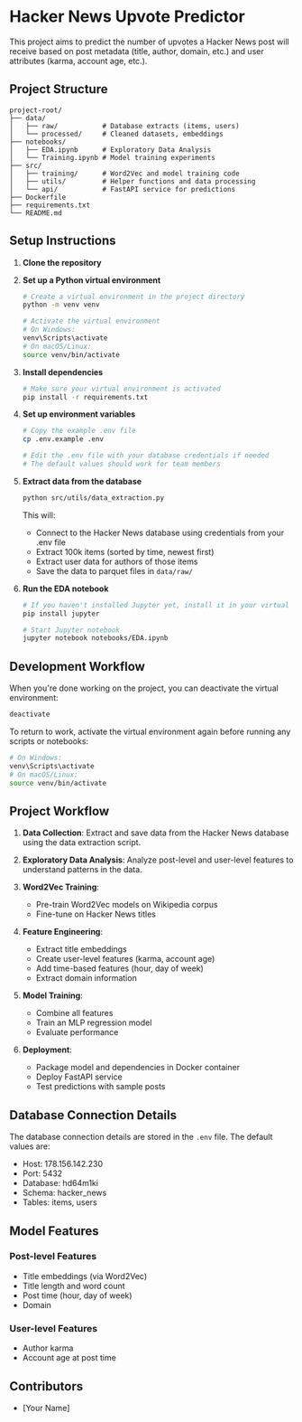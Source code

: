# Hacker News Upvote Predictor

This project aims to predict the number of upvotes a Hacker News post will receive based on post metadata (title, author, domain, etc.) and user attributes (karma, account age, etc.).

## Project Structure

```
project-root/
├── data/
│   ├── raw/           # Database extracts (items, users)
│   └── processed/     # Cleaned datasets, embeddings
├── notebooks/
│   ├── EDA.ipynb      # Exploratory Data Analysis
│   └── Training.ipynb # Model training experiments
├── src/
│   ├── training/      # Word2Vec and model training code
│   ├── utils/         # Helper functions and data processing
│   └── api/           # FastAPI service for predictions
├── Dockerfile
├── requirements.txt
└── README.md
```

## Setup Instructions

1. **Clone the repository**

2. **Set up a Python virtual environment**
   ```bash
   # Create a virtual environment in the project directory
   python -m venv venv
   
   # Activate the virtual environment
   # On Windows:
   venv\Scripts\activate
   # On macOS/Linux:
   source venv/bin/activate
   ```

3. **Install dependencies**
   ```bash
   # Make sure your virtual environment is activated
   pip install -r requirements.txt
   ```

4. **Set up environment variables**
   ```bash
   # Copy the example .env file
   cp .env.example .env
   
   # Edit the .env file with your database credentials if needed
   # The default values should work for team members
   ```

5. **Extract data from the database**
   ```bash
   python src/utils/data_extraction.py
   ```
   This will:
   - Connect to the Hacker News database using credentials from your .env file
   - Extract 100k items (sorted by time, newest first)
   - Extract user data for authors of those items
   - Save the data to parquet files in `data/raw/`

6. **Run the EDA notebook**
   ```bash
   # If you haven't installed Jupyter yet, install it in your virtual environment
   pip install jupyter
   
   # Start Jupyter notebook
   jupyter notebook notebooks/EDA.ipynb
   ```

## Development Workflow

When you're done working on the project, you can deactivate the virtual environment:
```bash
deactivate
```

To return to work, activate the virtual environment again before running any scripts or notebooks:
```bash
# On Windows:
venv\Scripts\activate
# On macOS/Linux:
source venv/bin/activate
```
   
## Project Workflow

1. **Data Collection**: Extract and save data from the Hacker News database using the data extraction script.

2. **Exploratory Data Analysis**: Analyze post-level and user-level features to understand patterns in the data.

3. **Word2Vec Training**: 
   - Pre-train Word2Vec models on Wikipedia corpus
   - Fine-tune on Hacker News titles
   
4. **Feature Engineering**:
   - Extract title embeddings
   - Create user-level features (karma, account age)
   - Add time-based features (hour, day of week)
   - Extract domain information

5. **Model Training**:
   - Combine all features
   - Train an MLP regression model
   - Evaluate performance
   
6. **Deployment**:
   - Package model and dependencies in Docker container
   - Deploy FastAPI service
   - Test predictions with sample posts

## Database Connection Details

The database connection details are stored in the `.env` file. The default values are:

- Host: 178.156.142.230
- Port: 5432
- Database: hd64m1ki
- Schema: hacker_news
- Tables: items, users

## Model Features

### Post-level Features
- Title embeddings (via Word2Vec)
- Title length and word count
- Post time (hour, day of week)
- Domain

### User-level Features
- Author karma
- Account age at post time

## Contributors

- [Your Name]